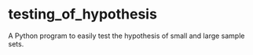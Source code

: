 # testing_of_hypothesis
A Python program to easily test the hypothesis of small and large sample sets.
